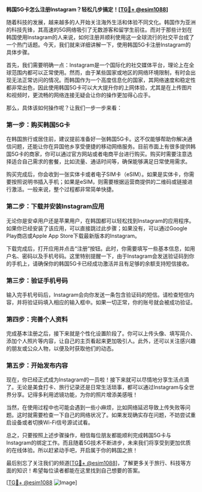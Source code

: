 **韩国5G卡怎么注册Instagram？轻松几步搞定！[[TG💪+ @esim1088](https://t.me/s/esim1088)]**

随着科技的发展，越来越多的人开始关注海外生活和体验不同文化。韩国作为亚洲的科技先锋，其高速的5G网络吸引了无数游客和留学生前往。而对于那些计划在韩国使用Instagram的人来说，如何注册并顺利使用这一全球流行的社交平台成了一个热门话题。今天，我们就来详细讲解一下，使用韩国5G卡注册Instagram的具体步骤。

首先，我们需要明确一点：Instagram是一个国际化的社交媒体平台，理论上在全球范围内都可以正常使用。然而，由于某些国家或地区的网络环境限制，有时会出现无法正常访问的情况。而韩国作为一个高度信息化的国家，其网络速度和稳定性都非常出色，因此使用韩国5G卡可以大大提升你的上网体验，尤其是在上传图片和视频时，更流畅的网络连接无疑会让你的操作更加得心应手。

那么，具体该如何操作呢？让我们一步一步来看：

### 第一步：购买韩国5G卡

在韩国旅行或居住前，建议提前准备好一张韩国5G卡。这不仅能够帮助你解决通信问题，还能让你在异国他乡享受便捷的移动网络服务。目前市面上有很多提供韩国5G卡的商家，你可以通过官方网站或者电商平台进行购买。购买时需要注意选择适合自己需求的套餐，比如流量、通话时间等，确保能够满足日常使用需求。

购买完成后，你会收到一张实体卡或者电子SIM卡（eSIM）。如果是实体卡，你需要按照说明书插入手机；如果是eSIM，则需要根据运营商提供的二维码或链接进行激活。一般来说，整个过程都非常简单快捷。

### 第二步：下载并安装Instagram应用

无论你是安卓用户还是苹果用户，在韩国都可以轻松找到Instagram的应用程序。如果你已经安装了该应用，可以直接跳过此步骤；如果没有，可以通过Google Play商店或Apple App Store下载最新版本的Instagram。

下载完成后，打开应用并点击“注册”按钮。此时，你需要填写一些基本信息，如用户名、密码以及手机号码。这里特别提醒一下，由于Instagram会发送验证码到你的手机上，请确保你的韩国5G卡已经成功激活并且有足够的余额支持短信接收。

### 第三步：验证手机号码

输入完手机号码后，Instagram会向你发送一条包含验证码的短信。请检查短信内容，并将验证码填入相应的输入框中。如果一切正常，你的账号就会被成功验证。

### 第四步：完善个人资料

完成基本注册之后，接下来就是个性化设置阶段了。你可以上传头像、填写简介、添加个人照片等内容，让自己的主页看起来更加吸引人。此外，还可以关注感兴趣的朋友或公众人物，以便及时获取他们的动态。

### 第五步：开始发布内容

现在，你已经正式成为Instagram的一员啦！接下来就可以尽情地分享生活点滴了。无论是美食打卡、旅行记录还是日常生活琐事，都可以通过Instagram与全世界分享。记得多利用滤镜功能，为你的照片增添美感哦！

当然，在使用过程中也可能会遇到一些小麻烦，比如网络延迟导致上传失败等问题。这时就需要检查一下自己的网络状况了。如果发现确实存在问题，不妨尝试重启设备或者切换Wi-Fi信号源试试看。

总之，只要按照上述步骤操作，相信每位朋友都能顺利完成韩国5G卡与Instagram的绑定工作。而且随着5G技术不断进步，未来我们将享受到更加优质的在线体验。所以赶紧动手吧，开启属于你的韩国之旅！

最后别忘了关注我们的频道[[TG💪+ @esim1088](https://t.me/s/esim1088)]，了解更多关于旅行、科技等方面的知识！希望每位读者都能在这里找到自己想要的答案。

[[TG💪+ @esim1088](https://t.me/s/esim1088) ![Image](https://i.postimg.cc/4NQfJmqS/Snipaste-2025-05-13-00-14-12.png)]